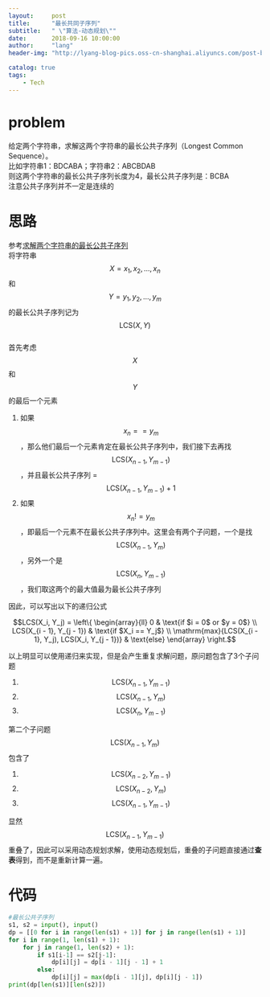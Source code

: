 ```yaml
---
layout:     post
title:      "最长共同子序列"
subtitle:   " \"算法-动态规划\""
date:       2018-09-16 10:00:00
author:     "lang"
header-img: "http://lyang-blog-pics.oss-cn-shanghai.aliyuncs.com/post-bg-2017/0330/170330.jpg"

catalog: true
tags:
    - Tech
---
```


# problem

给定两个字符串，求解这两个字符串的最长公共子序列（Longest Common Sequence）。  
比如字符串1：BDCABA；字符串2：ABCBDAB  
则这两个字符串的最长公共子序列长度为4，最长公共子序列是：BCBA  
注意公共子序列并不一定是连续的

# 思路

参考[求解两个字符串的最长公共子序列](https://www.cnblogs.com/hapjin/p/5572483.html)  
将字符串$$X = {x_1, x_2, ..., x_n}$$和$$Y = {y_1, y_2, ..., y_m}$$的最长公共子序列记为$$\mathrm{LCS}(X, Y)$$  
首先考虑$$X$$和$$Y$$的最后一个元素  

1. 如果$$x_n == y_m$$，那么他们最后一个元素肯定在最长公共子序列中，我们接下去再找$$\mathrm{LCS}(X_{n-1}, Y_{m-1})$$，并且最长公共子序列 = $$\mathrm{LCS}(X_{n-1}, Y_{m-1}) + 1$$
2. 如果$$x_n != y_m$$，即最后一个元素不在最长公共子序列中。这里会有两个子问题，一个是找$$\mathrm{LCS}(X_{n - 1}, Y_m)$$，另外一个是$$\mathrm{LCS}(X_n, Y_{m - 1})$$，我们取这两个的最大值最为最长公共子序列

因此，可以写出以下的递归公式  
<center>$$LCS(X_i, Y_j) = \left\{  \begin{array}{ll}  0 & \text{if $i = 0$ or $y = 0$} \\  LCS(X_{i - 1}, Y_{j - 1}) & \text{if $X_i == Y_j$} \\  \mathrm{max}{LCS(X_{i - 1}, Y_j), LCS(X_i, Y_{j - 1})} & \text{else} \end{array}  \right.$$</center>  

以上明显可以使用递归来实现，但是会产生重复求解问题，原问题包含了3个子问题

1. $$\mathrm{LCS}(X_{n-1}, Y_{m-1})$$
2. $$\mathrm{LCS}(X_{n - 1}, Y_m)$$
3. $$\mathrm{LCS}(X_n, Y_{m - 1})$$

第二个子问题$$\mathrm{LCS}(X_{n - 1}, Y_m)$$包含了

1. $$\mathrm{LCS}(X_{n-2}, Y_{m-1})$$
2. $$\mathrm{LCS}(X_{n-2}, Y_{m})$$
3. $$\mathrm{LCS}(X_{n-1}, Y_{m-1})$$

显然$$\mathrm{LCS}(X_{n-1}, Y_{m-1})$$重叠了，因此可以采用动态规划求解，使用动态规划后，重叠的子问题直接通过**查表**得到，而不是重新计算一遍。

# 代码

```python
#最长公共子序列
s1, s2 = input(), input()
dp = [[0 for i in range(len(s1) + 1)] for j in range(len(s1) + 1)]
for i in range(1, len(s1) + 1):
    for j in range(1, len(s2) + 1):
        if s1[i-1] == s2[j-1]:
            dp[i][j] = dp[i - 1][j - 1] + 1
        else:
            dp[i][j] = max(dp[i - 1][j], dp[i][j - 1])
print(dp[len(s1)][len(s2)])
```
